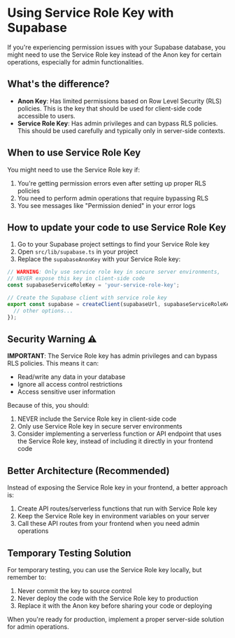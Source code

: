# Using Service Role Key with Supabase

If you're experiencing permission issues with your Supabase database, you might need to use the Service Role key instead of the Anon key for certain operations, especially for admin functionalities.

## What's the difference?

- **Anon Key**: Has limited permissions based on Row Level Security (RLS) policies. This is the key that should be used for client-side code accessible to users.
- **Service Role Key**: Has admin privileges and can bypass RLS policies. This should be used carefully and typically only in server-side contexts.

## When to use Service Role Key

You might need to use the Service Role key if:

1. You're getting permission errors even after setting up proper RLS policies
2. You need to perform admin operations that require bypassing RLS
3. You see messages like "Permission denied" in your error logs

## How to update your code to use Service Role Key

1. Go to your Supabase project settings to find your Service Role key
2. Open `src/lib/supabase.ts` in your project
3. Replace the `supabaseAnonKey` with your Service Role key:

```typescript
// WARNING: Only use service role key in secure server environments,
// NEVER expose this key in client-side code
const supabaseServiceRoleKey = 'your-service-role-key';

// Create the Supabase client with service role key
export const supabase = createClient(supabaseUrl, supabaseServiceRoleKey, {
  // other options...
});
```

## Security Warning ⚠️

**IMPORTANT**: The Service Role key has admin privileges and can bypass RLS policies. This means it can:

- Read/write any data in your database
- Ignore all access control restrictions
- Access sensitive user information

Because of this, you should:

1. NEVER include the Service Role key in client-side code
2. Only use Service Role key in secure server environments
3. Consider implementing a serverless function or API endpoint that uses the Service Role key, instead of including it directly in your frontend code

## Better Architecture (Recommended)

Instead of exposing the Service Role key in your frontend, a better approach is:

1. Create API routes/serverless functions that run with Service Role key
2. Keep the Service Role key in environment variables on your server
3. Call these API routes from your frontend when you need admin operations

## Temporary Testing Solution

For temporary testing, you can use the Service Role key locally, but remember to:

1. Never commit the key to source control
2. Never deploy the code with the Service Role key to production
3. Replace it with the Anon key before sharing your code or deploying

When you're ready for production, implement a proper server-side solution for admin operations.
